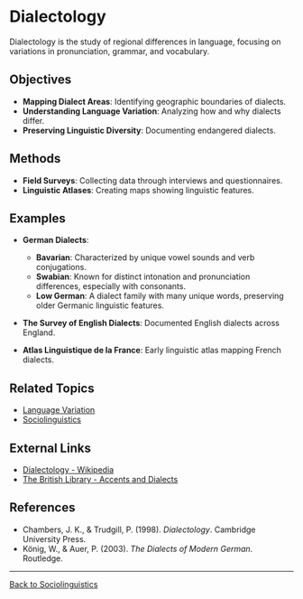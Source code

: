 # Dialectology

Dialectology is the study of regional differences in language, focusing on variations in pronunciation, grammar, and vocabulary.

## Objectives

- **Mapping Dialect Areas**: Identifying geographic boundaries of dialects.
- **Understanding Language Variation**: Analyzing how and why dialects differ.
- **Preserving Linguistic Diversity**: Documenting endangered dialects.

## Methods

- **Field Surveys**: Collecting data through interviews and questionnaires.
- **Linguistic Atlases**: Creating maps showing linguistic features.

## Examples
- **German Dialects**:
  - **Bavarian**: Characterized by unique vowel sounds and verb conjugations.
  - **Swabian**: Known for distinct intonation and pronunciation differences, especially with consonants.
  - **Low German**: A dialect family with many unique words, preserving older Germanic linguistic features.
  
- **The Survey of English Dialects**: Documented English dialects across England.
- **Atlas Linguistique de la France**: Early linguistic atlas mapping French dialects.

## Related Topics

- [Language Variation](Language-Variation.md)
- [Sociolinguistics](Sociolinguistics.md)

## External Links

- [Dialectology - Wikipedia](https://en.wikipedia.org/wiki/Dialectology)
- [The British Library - Accents and Dialects](https://www.bl.uk/british-accents-and-dialects)

## References

- Chambers, J. K., & Trudgill, P. (1998). *Dialectology*. Cambridge University Press.
- König, W., & Auer, P. (2003). *The Dialects of Modern German*. Routledge.

---

[Back to Sociolinguistics](README.md)
